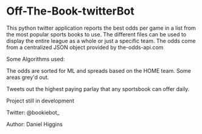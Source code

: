 # Off-The-Book-twitterBot
This python twitter application reports the best odds per game in a list from the most popular sports books to use. The different files can be used to display the
entire league as a whole or just a specific team. The odds come from a centralized JSON object provided by the-odds-api.com

Some Algorithms used:

The odds are sorted for ML and spreads based on the HOME team. Some areas grey'd out.

Tweets out the highest paying parlay that any sportsbook can offer daily.

Project still in development

Twitter: @bookiebot_

Author: Daniel Higgins
